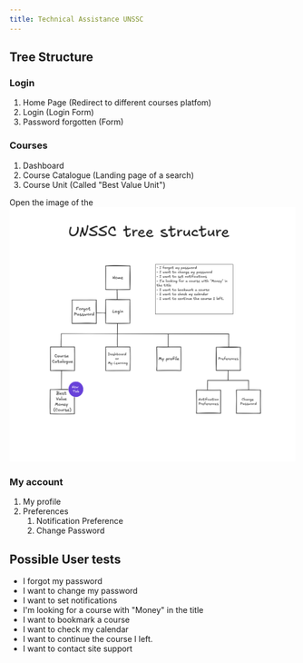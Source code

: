 ```yaml
---
title: Technical Assistance UNSSC
---
```


## Tree Structure

### Login

 1. Home Page (Redirect to different courses platfom)
 2. Login (Login Form)
 3. Password forgotten (Form)

### Courses

 1. Dashboard
 2. Course Catalogue (Landing page of a search)
 3. Course Unit (Called "Best Value Unit")

Open the image of the ![UNSSC tree structure graph](UNSSC.png)

### My account

 1. My profile
 2. Preferences
    1. Notification Preference
    2. Change Password

## Possible User tests

- I forgot my password
- I want to change my password
- I want to set notifications
- I'm looking for a course with "Money" in the title
- I want to bookmark a course
- I want to check my calendar
- I want to continue the course I left.
- I want to contact site support
